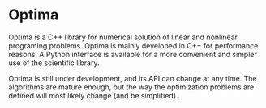 # Optima

Optima is a C++ library for numerical solution of linear and nonlinear programing problems. Optima is mainly developed in C++ for performance reasons. A Python interface is available for a more convenient and simpler use of the scientific library. 

Optima is still under development, and its API can change at any time. The algorithms are mature enough, but the way the optimization problems are defined will most likely change (and be simplified).
